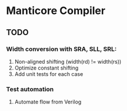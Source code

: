 # Manticore Compiler

## TODO

### Width conversion with SRA, SLL, SRL:
1. Non-aligned shifting (width(rd) != width(rs))
2. Optimize constant shifting
3. Add unit tests for each case

### Test automation
1. Automate flow from Verilog
